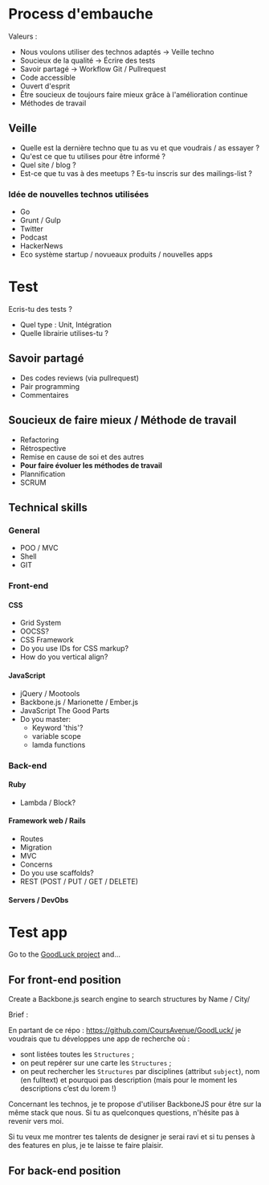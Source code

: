 # Process d'embauche

Valeurs : 

- Nous voulons utiliser des technos adaptés -> Veille techno
- Soucieux de la qualité -> Écrire des tests
- Savoir partagé -> Workflow Git / Pullrequest
- Code accessible
- Ouvert d'esprit
- Être soucieux de toujours faire mieux grâce à l'amélioration continue
- Méthodes de travail

## Veille

- Quelle est la dernière techno que tu as vu et que voudrais / as essayer ? 
- Qu'est ce que tu utilises pour être informé ?
- Quel site / blog ?
- Est-ce que tu vas à des meetups ? Es-tu inscris sur des mailings-list ?

### Idée de nouvelles technos utilisées

- Go
- Grunt / Gulp
- Twitter 
- Podcast
- HackerNews
- Eco système startup / novueaux produits / nouvelles apps

# Test

Ecris-tu des tests ?

- Quel type : Unit, Intégration
- Quelle librairie utilises-tu ?

## Savoir partagé 

- Des codes reviews (via pullrequest)
- Pair programming
- Commentaires

## Soucieux de faire mieux / Méthode de travail

- Refactoring
- Rétrospective
- Remise en cause de soi et des autres
- __Pour faire évoluer les méthodes de travail__
- Plannification
- SCRUM


## Technical skills

### General
- POO / MVC
- Shell
- GIT

### Front-end

#### CSS

- Grid System
- OOCSS?
- CSS Framework
- Do you use IDs for CSS markup?
- How do you vertical align?

#### JavaScript
- jQuery / Mootools
- Backbone.js / Marionette / Ember.js
- JavaScript The Good Parts
- Do you master:
    - Keyword 'this'?
    - variable scope
    - lamda functions

### Back-end

#### Ruby
  
- Lambda / Block?

#### Framework web / Rails

- Routes
- Migration
- MVC
- Concerns
- Do you use scaffolds?
- REST (POST / PUT / GET / DELETE)

#### Servers / DevObs

# Test app

Go to the [GoodLuck project](https://github.com/CoursAvenue/GoodLuck) and...

## For front-end position

Create a Backbone.js search engine to search structures by Name / City/

Brief :

En partant de ce répo : https://github.com/CoursAvenue/GoodLuck/ je voudrais que tu développes une app de recherche où :
- sont listées toutes les `Structures` ;
- on peut repérer sur une carte les `Structures` ;
- on peut rechercher les `Structures` par disciplines (attribut `subject`), nom (en fulltext) et pourquoi pas description (mais pour le moment les descriptions c’est du lorem !)

Concernant les technos, je te propose d'utiliser BackboneJS pour être sur la même stack que nous. Si tu as quelconques questions, n'hésite pas à revenir vers moi.

Si tu veux me montrer tes talents de designer je serai ravi et si tu penses à des features en plus, je te laisse te faire plaisir.


## For back-end position
